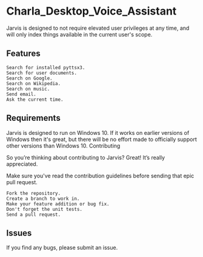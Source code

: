 # Charla_Desktop_Voice_Assistant

Jarvis is designed to not require elevated user privileges at any time, and will only index things available in the current user's scope.

## Features

    Search for installed pyttsx3.
    Search for user documents.
    Search on Google.
    Search on Wikipedia.
    Search on music.
    Send email.
    Ask the current time.
    
## Requirements

Jarvis is designed to run on Windows 10. If it works on earlier versions of Windows then it's great, but there will be no effort made to officially support other versions than Windows 10.
Contributing

So you’re thinking about contributing to Jarvis? Great! It’s really appreciated.

Make sure you've read the contribution guidelines before sending that epic pull request.

    Fork the repository.
    Create a branch to work in.
    Make your feature addition or bug fix.
    Don't forget the unit tests.
    Send a pull request.

## Issues

If you find any bugs, please submit an issue.

